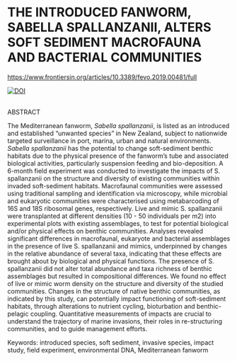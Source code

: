 <H1>THE INTRODUCED FANWORM, SABELLA SPALLANZANII, ALTERS SOFT SEDIMENT MACROFAUNA AND BACTERIAL COMMUNITIES</H1> 

https://www.frontiersin.org/articles/10.3389/fevo.2019.00481/full
<a href="https://www.frontiersin.org/articles/10.3389/fevo.2019.00481/full"></a>

<a href="https://doi.org/10.5281/zenodo.4111055"><img src="https://zenodo.org/badge/DOI/10.5281/zenodo.4111055.svg" alt="DOI"></a>

<br>
ABSTRACT 

The Mediterranean fanworm, <i>Sabella spallanzanii</i>, is listed as an introduced and established “unwanted species” in New Zealand, subject to nationwide targeted surveillance in port, marina, urban and natural environments. <i>Sabella spallanzanii</i> has the potential to change soft-sediment benthic habitats due to the physical presence of the fanworm’s tube and associated biological activities, particularly suspension feeding and bio-deposition. A 6-month field experiment was conducted to investigate the impacts of S. spallanzanii on the structure and diversity of existing communities within invaded soft-sediment habitats. Macrofaunal communities were assessed using traditional sampling and identification via microscopy, while microbial and eukaryotic communities were characterised using metabarcoding of 16S and 18S ribosomal genes, respectively. Live and mimic S. spallanzanii were transplanted at different densities (10 - 50 individuals per m2) into experimental plots with existing assemblages, to test for potential biological and/or physical effects on benthic communities. Analyses revealed significant differences in macrofaunal, eukaryote and bacterial assemblages in the presence of live S. spallanzanii and mimics, underpinned by changes in the relative abundance of several taxa, indicating that these effects are brought about by biological and physical functions. The presence of S. spallanzanii did not alter total abundance and taxa richness of benthic assemblages but resulted in compositional differences. We found no effect of live or mimic worm density on the structure and diversity of the studied communities. Changes in the structure of native benthic communities, as indicated by this study, can potentially impact functioning of soft-sediment habitats, through alterations to nutrient cycling, bioturbation and benthic-pelagic coupling. Quantitative measurements of impacts are crucial to understand the trajectory of marine invasions, their roles in re-structuring communities, and to guide management efforts. 

Keywords: introduced species, soft sediment, invasive species, impact study, field experiment, environmental DNA, Mediterranean fanworm 
